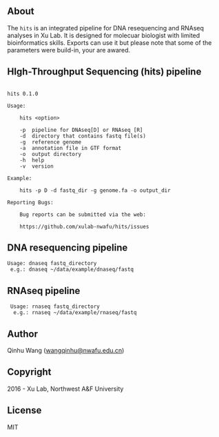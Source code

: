 About
-----
The `hits` is an integrated pipeline for DNA resequencing and RNAseq analyses in Xu Lab. It is designed for molecuar biologist with limited bioinformatics skills. Exports can use it but please note that some of the parameters were build-in, your are awared.


HIgh-Throughput Sequencing (hits) pipeline
------------------------------------------
```

hits 0.1.0

Usage:

    hits <option>

    -p  pipeline for DNAseq[D] or RNAseq [R]
    -d  directory that contains fastq file(s)
    -g  reference genome
    -a  annotation file in GTF format
    -o  output directory
    -h  help
    -v  version

Example:

    hits -p D -d fastq_dir -g genome.fa -o output_dir

Reporting Bugs:

    Bug reports can be submitted via the web:

    https://github.com/xulab-nwafu/hits/issues

```

DNA resequencing pipeline
-------------------------
```
Usage: dnaseq fastq_directory
 e.g.: dnaseq ~/data/example/dnaseq/fastq
```

RNAseq pipeline
---------------
```
 Usage: rnaseq fastq_directory
  e.g.: rnaseq ~/data/example/rnaseq/fastq
```

Author
------
Qinhu Wang (wangqinhu@nwafu.edu.cn)

Copyright
---------
2016 - Xu Lab, Northwest A&F University

License
-------

MIT
